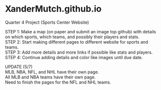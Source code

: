 # XanderMutch.github.io
Quarter 4 Project (Sports Center Website)

STEP 1: Make a map (on paper and submit an image top github) with details on which sports, which teams, and possibly their players and stats.<br>
STEP 2: Start making different pages to different website for sports and teams.<br>
STEP 3: Add more details and more links if possible like stats and players.<br>
STEP 4: Continue adding details and color like images until due date.<br>


UPDATE (5/7)<br>
MLB, NBA, NFL, and NHL have their own page.<br>
All MLB and NBA teams have their own page.<br>
Need to finish the pages for the NFL and NHL teams.<br>
